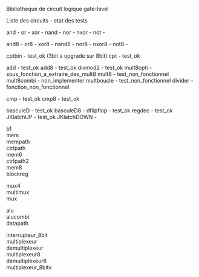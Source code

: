 Bibliotheque de circuit logique gate-level

Liste des circuits - etat des tests

and   	  	   - 
or		   - 
xor		   - 
nand		   - 
nor		   - 
nxor		   - 
not		   - 

and8  	  	   - 
or8		   - 
xor8		   - 
nand8		   - 
nor8		   - 
nxor8		   - 
not8		   - 

cptbin		   - test_ok (3bit a upgrade sur 8bit)
cpt		   - test_ok

add		   - test_ok
add8		   - test_ok
divmod2		   - test_ok
mult8opti	   - sous_fonction_a_extraire_des_mult8
mult8		   - test_non_fonctionnel
mult8combi	   - non_implementer
multboucle	   - test_non_fonctionnel
divider		   - fonction_non_fonctionnel

cmp		   - test_ok
cmp8		   - test_ok

basculeD	   - test_ok
basculeD8	   - 
dflipflop	   - test_ok
regdec		   - test_ok
JKlatchUP	   - test_ok
JKlatchDOWN	   - 

b1		   
mem		   
mempath		   
ctrlpath	   
mem6		   
ctrlpath2	   
mem8		   
blockreg	   

mux4		   
multimux	   
mux		   

alu		   
alucombi	   
datapath	   

interrupteur_8bit  
multiplexeur	   
demultiplexeur	   
multiplexeur8	   
demultiplexeur8	   
multiplexeur_8bitx 
